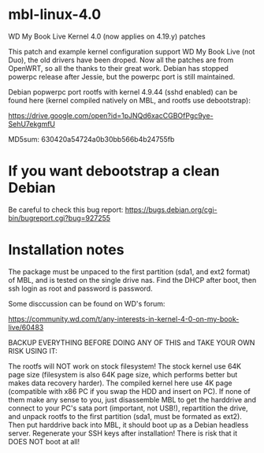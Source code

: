 # mbl-linux-4.0

WD My Book Live Kernel 4.0 (now applies on 4.19.y) patches

This patch and example kernel configuration support WD My Book Live (not Duo), the old drivers have been droped.
Now all the patches are from OpenWRT, so all the thanks to their great work.
Debian has stopped powerpc release after Jessie, but the powerpc port is still maintained.

Debian popwerpc port rootfs with kernel 4.9.44 (sshd enabled) can be found here (kernel compiled natively on MBL, 
and rootfs use debootstrap):

https://drive.google.com/open?id=1pJNQd6xacCGBOfPgc9ye-SehU7ekgmfU

MD5sum: 630420a54724a0b30bb566b4b24755fb

# If you want debootstrap a clean Debian

Be careful to check this bug report:
https://bugs.debian.org/cgi-bin/bugreport.cgi?bug=927255

# Installation notes

The package must be unpaced to the first partition (sda1, and ext2 format) of MBL, and is tested on the single drive nas.
Find the DHCP after boot, then ssh login as root and password is password.

Some disccussion can be found on WD's forum:

https://community.wd.com/t/any-interests-in-kernel-4-0-on-my-book-live/60483

BACKUP EVERYTHING BEFORE DOING ANY OF THIS and TAKE YOUR OWN RISK USING IT:

The rootfs will NOT work on stock filesystem! The stock kernel use 64K page size 
(filesystem is also 64K page size, which performs better but makes data recovery harder).
The compiled kernel here use 4K page (compatible with x86 PC if you swap the HDD and insert on PC).
If none of them make any sense to you, just disassemble MBL to get the harddrive and connect to your PC's sata port (important, not USB!),
repartition the drive, and unpack rootfs to the first partition (sda1, must be formated as ext2).
Then put harddrive back into MBL, it should boot up as a Debian headless server.
Regenerate your SSH keys after installation! There is risk that it DOES NOT boot at all!
